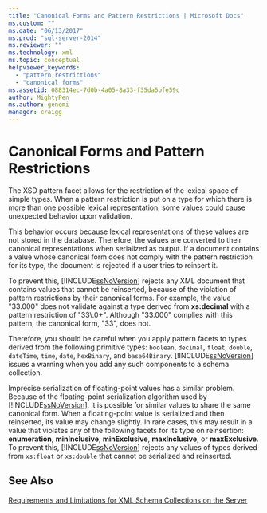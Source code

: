 ```yaml
---
title: "Canonical Forms and Pattern Restrictions | Microsoft Docs"
ms.custom: ""
ms.date: "06/13/2017"
ms.prod: "sql-server-2014"
ms.reviewer: ""
ms.technology: xml
ms.topic: conceptual
helpviewer_keywords: 
  - "pattern restrictions"
  - "canonical forms"
ms.assetid: 088314ec-7d0b-4a05-8a33-f35da5bfe59c
author: MightyPen
ms.author: genemi
manager: craigg
---
```

# Canonical Forms and Pattern Restrictions
  The XSD pattern facet allows for the restriction of the lexical space of simple types. When a pattern restriction is put on a type for which there is more than one possible lexical representation, some values could cause unexpected behavior upon validation.  
  
 This behavior occurs because lexical representations of these values are not stored in the database. Therefore, the values are converted to their canonical representations when serialized as output. If a document contains a value whose canonical form does not comply with the pattern restriction for its type, the document is rejected if a user tries to reinsert it.  
  
 To prevent this, [!INCLUDE[ssNoVersion](../../includes/ssnoversion-md.md)] rejects any XML document that contains values that cannot be reinserted, because of the violation of pattern restrictions by their canonical forms. For example, the value "33.000" does not validate against a type derived from **xs:decimal** with a pattern restriction of "33\\.0+". Although "33.000" complies with this pattern, the canonical form, "33", does not.  
  
 Therefore, you should be careful when you apply pattern facets to types derived from the following primitive types: `boolean`, `decimal`, `float`, `double`, `dateTime`, `time`, `date`, `hexBinary`, and `base64Binary`. [!INCLUDE[ssNoVersion](../../includes/ssnoversion-md.md)] issues a warning when you add any such components to a schema collection.  
  
 Imprecise serialization of floating-point values has a similar problem. Because of the floating-point serialization algorithm used by [!INCLUDE[ssNoVersion](../../includes/ssnoversion-md.md)], it is possible for similar values to share the same canonical form. When a floating-point value is serialized and then reinserted, its value may change slightly. In rare cases, this may result in a value that violates any of the following facets for its type on reinsertion: **enumeration**, **minInclusive**, **minExclusive**, **maxInclusive**, or **maxExclusive**. To prevent this, [!INCLUDE[ssNoVersion](../../includes/ssnoversion-md.md)] rejects any values of types derived from `xs:float` or `xs:double` that cannot be serialized and reinserted.  
  
## See Also  
 [Requirements and Limitations for XML Schema Collections on the Server](requirements-and-limitations-for-xml-schema-collections-on-the-server.md)  
  
  
